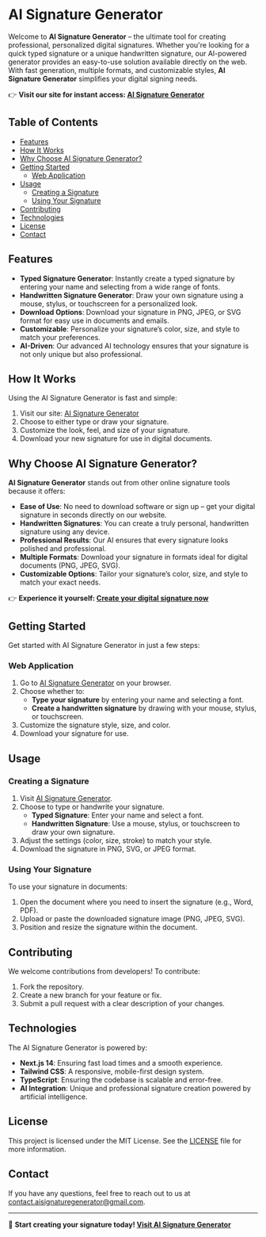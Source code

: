 # AI Signature Generator

Welcome to **AI Signature Generator** – the ultimate tool for creating professional, personalized digital signatures. Whether you're looking for a quick typed signature or a unique handwritten signature, our AI-powered generator provides an easy-to-use solution available directly on the web. With fast generation, multiple formats, and customizable styles, **AI Signature Generator** simplifies your digital signing needs.

👉 **Visit our site for instant access: [AI Signature Generator](https://ai-signaturegenerator.com)**

## Table of Contents

- [Features](#features)
- [How It Works](#how-it-works)
- [Why Choose AI Signature Generator?](#why-choose-ai-signature-generator)
- [Getting Started](#getting-started)
  - [Web Application](#web-application)
- [Usage](#usage)
  - [Creating a Signature](#creating-a-signature)
  - [Using Your Signature](#using-your-signature)
- [Contributing](#contributing)
- [Technologies](#technologies)
- [License](#license)
- [Contact](#contact)

## Features

- **Typed Signature Generator**: Instantly create a typed signature by entering your name and selecting from a wide range of fonts.
- **Handwritten Signature Generator**: Draw your own signature using a mouse, stylus, or touchscreen for a personalized look.
- **Download Options**: Download your signature in PNG, JPEG, or SVG format for easy use in documents and emails.
- **Customizable**: Personalize your signature’s color, size, and style to match your preferences.
- **AI-Driven**: Our advanced AI technology ensures that your signature is not only unique but also professional.

## How It Works

Using the AI Signature Generator is fast and simple:
1. Visit our site: [AI Signature Generator](https://ai-signaturegenerator.com)
2. Choose to either type or draw your signature.
3. Customize the look, feel, and size of your signature.
4. Download your new signature for use in digital documents.

## Why Choose AI Signature Generator?

**AI Signature Generator** stands out from other online signature tools because it offers:
- **Ease of Use**: No need to download software or sign up – get your digital signature in seconds directly on our website.
- **Handwritten Signatures**: You can create a truly personal, handwritten signature using any device.
- **Professional Results**: Our AI ensures that every signature looks polished and professional.
- **Multiple Formats**: Download your signature in formats ideal for digital documents (PNG, JPEG, SVG).
- **Customizable Options**: Tailor your signature’s color, size, and style to match your exact needs.

👉 **Experience it yourself: [Create your digital signature now](https://ai-signaturegenerator.com)**

## Getting Started

Get started with AI Signature Generator in just a few steps:

### Web Application

1. Go to [AI Signature Generator](https://ai-signaturegenerator.com) on your browser.
2. Choose whether to:
   - **Type your signature** by entering your name and selecting a font.
   - **Create a handwritten signature** by drawing with your mouse, stylus, or touchscreen.
3. Customize the signature style, size, and color.
4. Download your signature for use.

## Usage

### Creating a Signature

1. Visit [AI Signature Generator](https://ai-signaturegenerator.com).
2. Choose to type or handwrite your signature.
   - **Typed Signature**: Enter your name and select a font.
   - **Handwritten Signature**: Use a mouse, stylus, or touchscreen to draw your own signature.
3. Adjust the settings (color, size, stroke) to match your style.
4. Download the signature in PNG, SVG, or JPEG format.

### Using Your Signature

To use your signature in documents:
1. Open the document where you need to insert the signature (e.g., Word, PDF).
2. Upload or paste the downloaded signature image (PNG, JPEG, SVG).
3. Position and resize the signature within the document.

## Contributing

We welcome contributions from developers! To contribute:
1. Fork the repository.
2. Create a new branch for your feature or fix.
3. Submit a pull request with a clear description of your changes.

## Technologies

The AI Signature Generator is powered by:
- **Next.js 14**: Ensuring fast load times and a smooth experience.
- **Tailwind CSS**: A responsive, mobile-first design system.
- **TypeScript**: Ensuring the codebase is scalable and error-free.
- **AI Integration**: Unique and professional signature creation powered by artificial intelligence.

## License

This project is licensed under the MIT License. See the [LICENSE](LICENSE) file for more information.

## Contact

If you have any questions, feel free to reach out to us at [contact.aisignaturegenerator@gmail.com](mailto:contact.aisignaturegenerator@gmail.com).

---

🚀 **Start creating your signature today! [Visit AI Signature Generator](https://ai-signaturegenerator.com)**
